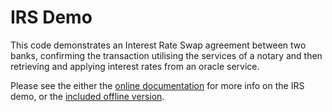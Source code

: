 # IRS Demo

This code demonstrates an Interest Rate Swap agreement between two banks, confirming the transaction utilising the services 
of  a notary and then retrieving and applying interest rates from an oracle service. 


Please see the either the [online documentation](https://docs.corda.net/running-the-demos.html#irs-demo) for more info on the IRS demo, or the [included offline version](../../docs/build/html/running-the-demos.html#irs-demo).